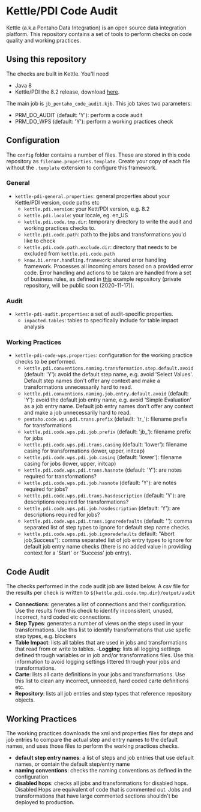 # Kettle/PDI Code Audit

Kettle (a.k.a Pentaho Data Integration) is an open source data integration platform. 
This repository contains a set of tools to perform checks on code quality and working practices. 

## Using this repository 

The checks are built in Kettle. You'll need 
- Java 8 
- Kettle/PDI the 8.2 release, download [here](https://sourceforge.net/projects/pentaho/files/Pentaho%208.2/client-tools/pdi-ce-8.2.0.0-342.zip/download).


The main job is `jb_pentaho_code_audit.kjb`. This job takes two parameters: 
- PRM_DO_AUDIT (default: 'Y'): perform a code audit 
- PRM_DO_WPS (default: 'Y'): perform a working practices check 

## Configuration 

The `config` folder contains a number of files. These are stored in this code repository as `filename.properties.template`. Create your copy of each file without the `.template` extension to configure this framework.  

### General 

- `kettle-pdi-general.properties`: general properties about your Kettle/PDI version, code paths etc 
  - `kettle.pdi.version`: your Kett/PDI version, e.g. 8.2
  - `kettle.pdi.locale`: your locale, eg. en_US
  - `kettle.pdi.code.tmp.dir`: temporary directory to write the audit and working practices checks to. 
  - `kettle.pdi.code.path`: path to the jobs and transformations you'd like to check 
  - `kettle.pdi.code.path.exclude.dir`: directory that needs to be excluded from `kettle.pdi.code.path`
  - `know.bi.error.handling.framework`: shared error handling framework. Processes all incoming errors based on a provided error code. Error handling and actions to be taken are handled from a set of business rules, as defined in [this](https://github.com/knowbi/knowbi-pentaho-error-handling-framework) example repository (private repository, will be public soon (2020-11-17)).     

### Audit 

- `kettle-pdi-audit.properties`: a set of audit-specific properties. 
  - `impacted.tables`: tables to specifically include for table impact analysis

### Working Practices

- `kettle-pdi-code-wps.properties`: configuration for the working practice checks to be performed. 
  - `kettle.pdi.conventions.naming.transformation.step.default.avoid` (default: 'Y'): avoid the default step name, e.g. avoid 'Select Values'. Default step names don't offer any context and make a transformations unnecessarily hard to read. 
  - `kettle.pdi.conventions.naming.job.entry.default.avoid` (default: 'Y'): avoid the default job entry name, e.g. avoid 'Simple Evaluation' as a job entry name. Default job entry names don't offer any context and make a job unnecessarily hard to read. 
  - `pentaho.code.wps.pdi.trans.prefix` (default: 'tr_'): filename prefix for transformations
  - `kettle.pdi.code.wps.pdi.job.prefix` (default: 'jb_'): filename prefix for jobs
  - `kettle.pdi.code.wps.pdi.trans.casing` (default: 'lower'): filename casing for transformations (lower, upper, initcap)
  - `kettle.pdi.code.wps.pdi.job.casing` (default: 'lower'): filename casing for jobs (lower, upper, initcap)
  - `kettle.pdi.code.wps.pdi.trans.hasnote` (default: 'Y'): are notes required for transformations?
  - `kettle.pdi.code.wps.pdi.job.hasnote` (default: 'Y'): are notes required for jobs? 
  - `kettle.pdi.code.wps.pdi.trans.hasdescription` (default: 'Y'): are descriptions required for transformations?
  - `kettle.pdi.code.wps.pdi.job.hasdescription` (default: 'Y'): are descriptions required for jobs? 
  - `kettle.pdi.code.wps.pdi.trans.ignoredefaults` (default: ''): comma separated list of step types to ignore for default step name checks.
  - `kettle.pdi.code.wps.pdi.job.ignoredefaults` default: "Abort job,Success"): comma separated list of job entry types to ignore for default job entry name checks (there is no added value in providing context for a 'Start' or 'Success' job entry). 

## Code Audit 

The checks performed in the code audit job are listed below. A csv file for the results per check is written to `${kettle.pdi.code.tmp.dir}/output/audit` 

- **Connections**: generates a list of connections and their configuration. Use the results from this check to identify inconsistent, unused, incorrect, hard coded etc connections.  
- **Step Types**: generates a number of views on the steps used in your transformations. Use this list to identify transformations that use spefic step types, e.g. blockers
- **Table Impact**: lists all tables that are used in jobs and transformations that read from or write to tables. 
-**Logging**: lists all logging settings defined through variables or in job and/or transformations files. Use this information to avoid logging settings littered through your jobs and transformations.  
- **Carte**: lists all carte definitions in your jobs and transformations. Use this list to clean any incorrect, unneeded, hard coded carte definitions etc. 
- **Repository**: lists all job entries and step types that reference repository objects. 

## Working Practices

The working practices downloads the xml and properties files for steps and job entries to compare the actual step and entry names to the default names, and uses those files to perform the working practices checks. 

- **default step entry names**: a list of steps and job entries that use default names, or contain the default step/entry name
- **naming conventions**: checks the naming conventions as defined in the configuration 
- **disabled hops**: checks all jobs and transformations for disabled hops. Disabled Hops are equivalent of code that is commented out. Jobs and transformations that have large commented sections shouldn't be deployed to production. 



